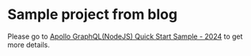 # Sample project from blog
Please go to [Apollo GraphQL(NodeJS) Quick Start Sample - 2024](junwu.shouyicheng.com/posts/apollo-graphql-quick-start-sample-2024/) to get more details.
